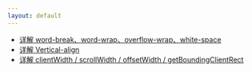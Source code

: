 ```yaml
---
layout: default
---
```


- [详解 word-break、word-wrap、overflow-wrap、white-space](./text-wrap)
- [详解 Vertical-align](./vertical-align)
- [详解 clientWidth / scrollWidth / offsetWidth / getBoundingClientRect](./width)
